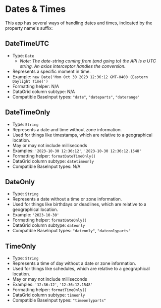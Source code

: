 # Dates & Times

This app has several ways of handling dates and times, indicated by the property name's suffix:

## DateTimeUTC

- Type: `Date`
  - _Note: The date-string coming from (and going to) the API is a UTC string. An axios interceptor handles the conversion._
- Represents a specific moment in time.
- Example: `new Date('Mon Oct 30 2023 12:36:12 GMT-0400 (Eastern Daylight Time)')`
- Formatting helper: N/A
- DataGrid column subtype: N/A
- Compatible BaseInput types: `"date"`, `"dateparts"`, `"daterange'`

## DateTimeOnly

- Type: `String`
- Represents a date and time without zone information.
- Used for things like timestamps, which are relative to a geographical location.
- May or may not include milliseconds
- Examples: `'2023-10-30 12:36:12'`, `'2023-10-30 12:36:12.1548'`
- Formatting helper: `formatDateTimeOnly()`
- DataGrid column subtype: `datetimeonly`
- Compatible BaseInput types: N/A

## DateOnly

- Type: `String`
- Represents a date without a time or zone information.
- Used for things like birthdays or deadlines, which are relative to a geographical location.
- Example: `'2023-10-30'`
- Formatting helper: `formatDateOnly()`
- DataGrid column subtype: `dateonly`
- Compatible BaseInput types: `"dateonly"`, `"dateonlyparts"`

## TimeOnly

- Type: `String`
- Represents a time of day without a date or zone information.
- Used for things like schedules, which are relative to a geographical location.
- May or may not include milliseconds
- Examples: `'12:36:12'`, `'12:36:12.1548'`
- Formatting helper: `formatTimeOnly()`
- DataGrid column subtype: `timeonly`
- Compatible BaseInput types: `"timeonlyparts"`
